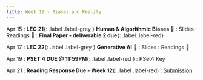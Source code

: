 ```yaml
---
title: Week 12 - Biases and Reality
---
```


Apr 15
: **LEC 21**{: .label .label-grey } **Human & Algorithmic Biases** 🎥
  : Slides
: Readings 📖
: **Final Paper - deliverable 2 due**{: .label .label-red}

Apr 17
: **LEC 22**{: .label .label-grey } **Generative AI** 🎥
  : Slides
: Readings 📖


Apr 19
: **PSET 4 DUE @ 11:59PM**{: .label .label-red }
  : PSet4 Key

Apr 21
: **Reading Response Due - Week 12**{: .label .label-red)
  : [Submission](https://canvas.harvard.edu/courses/129605/assignments/794081)

